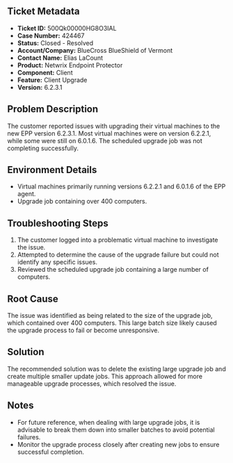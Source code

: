 ## Ticket Metadata
- **Ticket ID:** 500Qk00000HG8O3IAL
- **Case Number:** 424467
- **Status:** Closed - Resolved
- **Account/Company:** BlueCross BlueShield of Vermont
- **Contact Name:** Elias LaCount
- **Product:** Netwrix Endpoint Protector
- **Component:** Client
- **Feature:** Client Upgrade
- **Version:** 6.2.3.1

## Problem Description
The customer reported issues with upgrading their virtual machines to the new EPP version 6.2.3.1. Most virtual machines were on version 6.2.2.1, while some were still on 6.0.1.6. The scheduled upgrade job was not completing successfully.

## Environment Details
- Virtual machines primarily running versions 6.2.2.1 and 6.0.1.6 of the EPP agent.
- Upgrade job containing over 400 computers.

## Troubleshooting Steps
1. The customer logged into a problematic virtual machine to investigate the issue.
2. Attempted to determine the cause of the upgrade failure but could not identify any specific issues.
3. Reviewed the scheduled upgrade job containing a large number of computers.

## Root Cause
The issue was identified as being related to the size of the upgrade job, which contained over 400 computers. This large batch size likely caused the upgrade process to fail or become unresponsive.

## Solution
The recommended solution was to delete the existing large upgrade job and create multiple smaller update jobs. This approach allowed for more manageable upgrade processes, which resolved the issue.

## Notes
- For future reference, when dealing with large upgrade jobs, it is advisable to break them down into smaller batches to avoid potential failures.
- Monitor the upgrade process closely after creating new jobs to ensure successful completion.